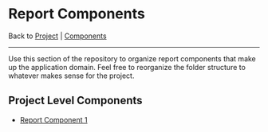 # Report Components

Back to [Project](../../README.md) | [Components](../README.md)

---

Use this section of the repository to organize report components that make up the application domain. Feel free to reorganize the folder structure to whatever makes sense for the project.

## Project Level Components

- [Report Component 1](some-report.md)
